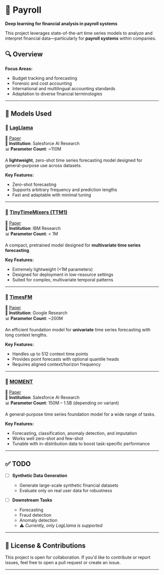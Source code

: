 # 🧾 Payroll  
**Deep learning for financial analysis in payroll systems**

This project leverages state-of-the-art time series models to analyze and interpret financial data—particularly for **payroll systems** within companies.

## 🔍 Overview

**Focus Areas:**
- Budget tracking and forecasting  
- Forensic and cost accounting  
- International and multilingual accounting standards  
- Adaptation to diverse financial terminologies  

---

## 🧠 Models Used

### 🔹 [LagLlama](https://github.com/time-series-foundation-models/lag-llama)  
📄 [Paper](https://arxiv.org/abs/2310.08278)  
🏢 **Institution**: Salesforce AI Research  
📊 **Parameter Count**: ~110M  

A **lightweight**, zero-shot time series forecasting model designed for general-purpose use across datasets.

**Key Features:**
- Zero-shot forecasting  
- Supports arbitrary frequency and prediction lengths  
- Fast and adaptable with minimal tuning  

---

### 🔹 [TinyTimeMixers (TTM1)](https://github.com/glehet/TTM1)  
📄 [Paper](https://arxiv.org/abs/2401.03955)  
🏢 **Institution**: IBM Research  
📊 **Parameter Count**: < 1M  

A compact, pretrained model designed for **multivariate time series forecasting**.

**Key Features:**
- Extremely lightweight (<1M parameters)  
- Designed for deployment in low-resource settings  
- Suited for complex, multivariate temporal patterns  

---

### 🔹 [TimesFM](https://github.com/google-research/timesfm)  
📄 [Paper](https://arxiv.org/abs/2310.10688)  
🏢 **Institution**: Google Research  
📊 **Parameter Count**: ~200M  

An efficient foundation model for **univariate** time series forecasting with long context lengths.

**Key Features:**
- Handles up to 512 context time points  
- Provides point forecasts with optional quantile heads  
- Requires aligned context/horizon frequency  

---

### 🔹 [MOMENT](https://github.com/moment-timeseries-foundation-model/moment)  
📄 [Paper](https://arxiv.org/abs/2402.03885)  
🏢 **Institution**: Salesforce AI Research  
📊 **Parameter Count**: 150M – 1.5B (depending on variant)  

A general-purpose time series foundation model for a wide range of tasks.

**Key Features:**
- Forecasting, classification, anomaly detection, and imputation  
- Works well zero-shot and few-shot  
- Tunable with in-distribution data to boost task-specific performance  

---

## ✅ TODO

- [ ] **Synthetic Data Generation**  
  - Generate large-scale synthetic financial datasets  
  - Evaluate only on real user data for robustness

- [ ] **Downstream Tasks**  
  - Forecasting  
  - Fraud detection  
  - Anomaly detection  
  - ⚠️ *Currently, only LagLlama is supported*

---

## 📌 License & Contributions

This project is open for collaboration. If you'd like to contribute or report issues, feel free to open a pull request or create an issue.

---

